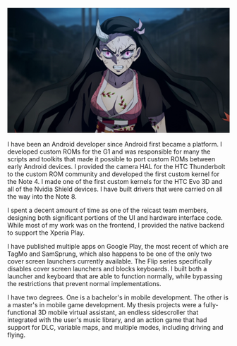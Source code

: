 ![RepoDevil](profile/screenshot.png)

I have been an Android developer since Android first became a platform. I developed custom ROMs for the G1 and was responsible for many the scripts and toolkits that made it possible to port custom ROMs between early Android devices. I provided the camera HAL for the HTC Thunderbolt to the custom ROM community and developed the first custom kernel for the Note 4. I made one of the first custom kernels for the HTC Evo 3D and all of the Nvidia Shield devices. I have built drivers that were carried on all the way into the Note 8.

I spent a decent amount of time as one of the reicast team members, designing both significant portions of the UI and hardware interface code. While most of my work was on the frontend, I provided the native backend to support the Xperia Play.

I have published multiple apps on Google Play, the most recent of which are TagMo and SamSprung, which also happens to be one of the only two cover screen launchers currently available. The Flip series specifically disables cover screen launchers and blocks keyboards. I built both a launcher and keyboard that are able to function normally, while bypassing the restrictions that prevent normal implementations.

I have two degrees. One is a bachelor's in mobile development. The other is a master's in mobile game development. My thesis projects were a fully-functional 3D mobile virtual assistant, an endless sidescroller that integrated with the user's music library, and an action game that had support for DLC, variable maps, and multiple modes, including driving and flying.
